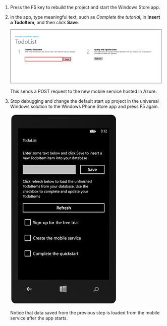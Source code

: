 
1. Press the F5 key to rebuild the project and start the Windows Store app.
2. In the app, type meaningful text, such as *Complete the tutorial*, in **Insert a TodoItem**, and then click **Save**.
   
    ![](./media/mobile-services-windows-universal-test-app/mobile-quickstart-startup.png)
   
    This sends a POST request to the new mobile service hosted in Azure.
3. Stop debugging and change the default start up project in the universal Windows solution to the Windows Phone Store app and press F5 again.
   
    ![](./media/mobile-services-windows-universal-test-app/mobile-quickstart-completed-wp8.png)
   
    Notice that data saved from the previous step is loaded from the mobile service after the app starts.

<!--HONumber=Sep16_HO4-->


